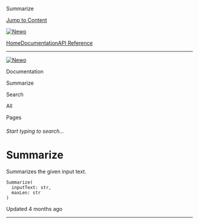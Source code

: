 Summarize

[Jump to Content](#content)

[![Newo](https://files.readme.io/895bdeef8322f081f6d0f4507a17e414930dfddfddf1de452f458dc00698ca84-small-svgviewer-png-output_9.png)](/)

[Home](/)[Documentation](index.md)[API Reference](/reference)

* * *

[![Newo](https://files.readme.io/895bdeef8322f081f6d0f4507a17e414930dfddfddf1de452f458dc00698ca84-small-svgviewer-png-output_9.png)](/)

Documentation

Summarize

Search

All

Pages

###### Start typing to search…

# Summarize

Summarizes the given input text.

```
Summarize(
  inputText: str, 
  maxLen: str
)
```

Updated 4 months ago

* * *
